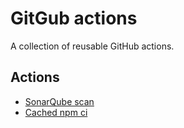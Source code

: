 # GitGub actions

A collection of reusable GitHub actions.

## Actions

- [SonarQube scan](/sonarqube-scan)
- [Cached npm ci](/cached-npm-ci)
